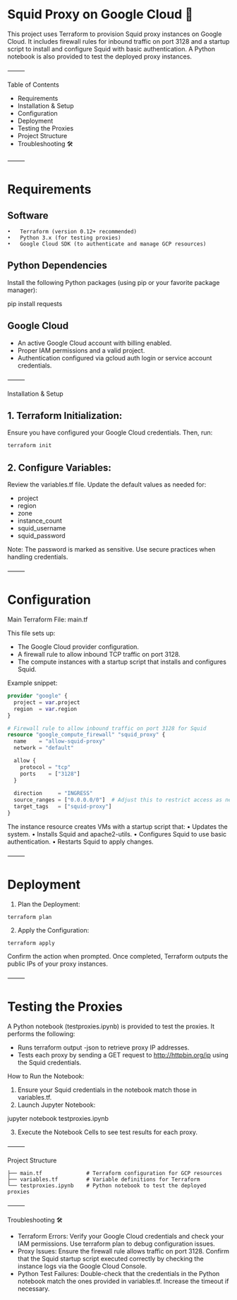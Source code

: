 # Squid Proxy on Google Cloud 🚀

This project uses Terraform to provision Squid proxy instances on Google Cloud. It includes firewall rules for inbound traffic on port 3128 and a startup script to install and configure Squid with basic authentication. A Python notebook is also provided to test the deployed proxy instances.

⸻

Table of Contents
*	Requirements
*	Installation & Setup
*	Configuration
*	Deployment
*	Testing the Proxies
*	Project Structure
*	Troubleshooting 🛠️

⸻

# Requirements

## Software
	•	Terraform (version 0.12+ recommended)
	•	Python 3.x (for testing proxies)
	•	Google Cloud SDK (to authenticate and manage GCP resources)

## Python Dependencies

Install the following Python packages (using pip or your favorite package manager):

pip install requests

## Google Cloud
*	An active Google Cloud account with billing enabled.
*	Proper IAM permissions and a valid project.
*	Authentication configured via gcloud auth login or service account credentials.

⸻

Installation & Setup
## 1.	Terraform Initialization:

Ensure you have configured your Google Cloud credentials. Then, run:

```bash
terraform init
```

## 2.	Configure Variables:
Review the variables.tf file. Update the default values as needed for:
*	project
*	region
*	zone
*	instance_count
*	squid_username
*	squid_password

Note: The password is marked as sensitive. Use secure practices when handling credentials.

⸻

# Configuration

Main Terraform File: main.tf

This file sets up:
*	The Google Cloud provider configuration.
*	A firewall rule to allow inbound TCP traffic on port 3128.
*	The compute instances with a startup script that installs and configures Squid.

Example snippet:
```terraform
provider "google" {
  project = var.project
  region  = var.region
}

# Firewall rule to allow inbound traffic on port 3128 for Squid
resource "google_compute_firewall" "squid_proxy" {
  name    = "allow-squid-proxy"
  network = "default"

  allow {
    protocol = "tcp"
    ports    = ["3128"]
  }
  
  direction     = "INGRESS"
  source_ranges = ["0.0.0.0/0"]  # Adjust this to restrict access as needed
  target_tags   = ["squid-proxy"]
}
```
The instance resource creates VMs with a startup script that:
	•	Updates the system.
	•	Installs Squid and apache2-utils.
	•	Configures Squid to use basic authentication.
	•	Restarts Squid to apply changes.

⸻

# Deployment
1.	Plan the Deployment:

```
terraform plan
```

2.	Apply the Configuration:
```
terraform apply
```

Confirm the action when prompted. Once completed, Terraform outputs the public IPs of your proxy instances.

⸻

# Testing the Proxies

A Python notebook (testproxies.ipynb) is provided to test the proxies. It performs the following:
*	Runs terraform output -json to retrieve proxy IP addresses.
*	Tests each proxy by sending a GET request to http://httpbin.org/ip using the Squid credentials.

How to Run the Notebook:
1.	Ensure your Squid credentials in the notebook match those in variables.tf.
2.	Launch Jupyter Notebook:

jupyter notebook testproxies.ipynb


3.	Execute the Notebook Cells to see test results for each proxy.

⸻

Project Structure
```
├── main.tf              # Terraform configuration for GCP resources
├── variables.tf         # Variable definitions for Terraform
└── testproxies.ipynb    # Python notebook to test the deployed proxies
```


⸻

Troubleshooting 🛠️
*	Terraform Errors:
Verify your Google Cloud credentials and check your IAM permissions. Use terraform plan to debug configuration issues.
*	Proxy Issues:
Ensure the firewall rule allows traffic on port 3128. Confirm that the Squid startup script executed correctly by checking the instance logs via the Google Cloud Console.
*	Python Test Failures:
Double-check that the credentials in the Python notebook match the ones provided in variables.tf. Increase the timeout if necessary.
